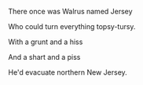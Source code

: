 There once was Walrus named Jersey

Who could turn everything topsy-tursy.

With a grunt and a hiss

And a shart and a piss

He'd evacuate northern New Jersey.
